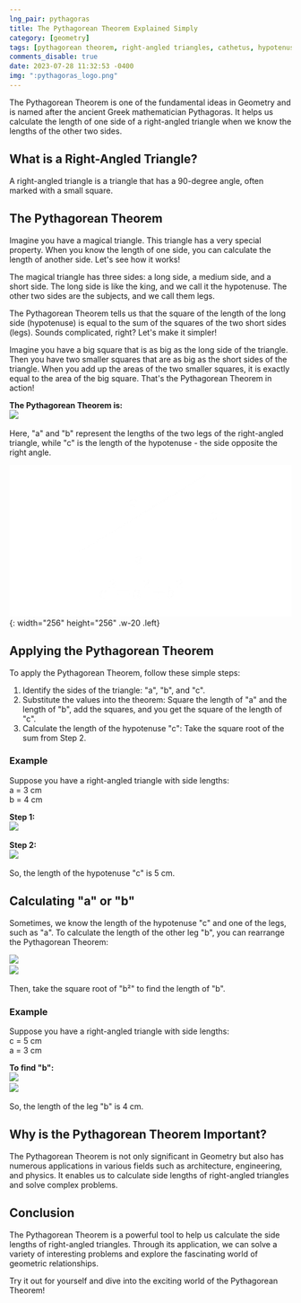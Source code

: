 ```yaml
---
lng_pair: pythagoras
title: The Pythagorean Theorem Explained Simply
category: [geometry]
tags: [pythagorean theorem, right-angled triangles, cathetus, hypotenuse, geometric-calculations]
comments_disable: true
date: 2023-07-28 11:32:53 -0400
img: ":pythagoras_logo.png"
---
```


The Pythagorean Theorem is one of the fundamental ideas in Geometry and is named after the ancient Greek mathematician Pythagoras. It helps us calculate the length of one side of a right-angled triangle when we know the lengths of the other two sides.

## What is a Right-Angled Triangle?
A right-angled triangle is a triangle that has a 90-degree angle, often marked with a small square.

## The Pythagorean Theorem
Imagine you have a magical triangle. This triangle has a very special property. When you know the length of one side, you can calculate the length of another side. Let's see how it works!

The magical triangle has three sides: a long side, a medium side, and a short side. The long side is like the king, and we call it the hypotenuse. The other two sides are the subjects, and we call them legs.

The Pythagorean Theorem tells us that the square of the length of the long side (hypotenuse) is equal to the sum of the squares of the two short sides (legs). Sounds complicated, right? Let's make it simpler!

Imagine you have a big square that is as big as the long side of the triangle. Then you have two smaller squares that are as big as the short sides of the triangle. When you add up the areas of the two smaller squares, it is exactly equal to the area of the big square. That's the Pythagorean Theorem in action!

**The Pythagorean Theorem is:**<br>
<img src="https://latex.codecogs.com/svg.image?\large&space;{\color{Red}a^2&plus;b^2=x^2}"><br>

Here, "a" and "b" represent the lengths of the two legs of the right-angled triangle, while "c" is the length of the hypotenuse - the side opposite the right angle.

![Desktop View](/assets/img/posts/pythagoras.png){: width="256" height="256" .w-20 .left}

## Applying the Pythagorean Theorem
To apply the Pythagorean Theorem, follow these simple steps:

1. Identify the sides of the triangle: "a", "b", and "c".
2. Substitute the values into the theorem: Square the length of "a" and the length of "b", add the squares, and you get the square of the length of "c".
3. Calculate the length of the hypotenuse "c": Take the square root of the sum from Step 2.

### Example
Suppose you have a right-angled triangle with side lengths:<br>
a = 3 cm<br>
b = 4 cm

**Step 1:**<br>
<img src="https://latex.codecogs.com/svg.image?\large&space;{\color{Red}3^2&plus;4^2=9&plus;16=25}">

**Step 2:**<br>
<img src="https://latex.codecogs.com/svg.image?\large&space;{\color{Red}c=\sqrt{25}=5cm}">

So, the length of the hypotenuse "c" is 5 cm.

## Calculating "a" or "b"
Sometimes, we know the length of the hypotenuse "c" and one of the legs, such as "a". To calculate the length of the other leg "b", you can rearrange the Pythagorean Theorem:

<img src="https://latex.codecogs.com/svg.image?\large&space;{\color{Red}a^2=c^2-b^2}"><br>
<img src="https://latex.codecogs.com/svg.image?\large&space;{\color{Red}c^2=c^2-a^2}">

Then, take the square root of "b²" to find the length of "b".

### Example
Suppose you have a right-angled triangle with side lengths:<br>
c = 5 cm<br>
a = 3 cm

**To find "b":**<br>
<img src="https://latex.codecogs.com/svg.image?\large&space;{\color{Red}b^2=5^2-3^2=25-9=16}"><br>
<img src="https://latex.codecogs.com/svg.image?\large&space;{\color{Red}b=\sqrt{16}=4cm}">

So, the length of the leg "b" is 4 cm.

## Why is the Pythagorean Theorem Important?
The Pythagorean Theorem is not only significant in Geometry but also has numerous applications in various fields such as architecture, engineering, and physics. It enables us to calculate side lengths of right-angled triangles and solve complex problems.

## Conclusion
The Pythagorean Theorem is a powerful tool to help us calculate the side lengths of right-angled triangles. Through its application, we can solve a variety of interesting problems and explore the fascinating world of geometric relationships.

Try it out for yourself and dive into the exciting world of the Pythagorean Theorem!